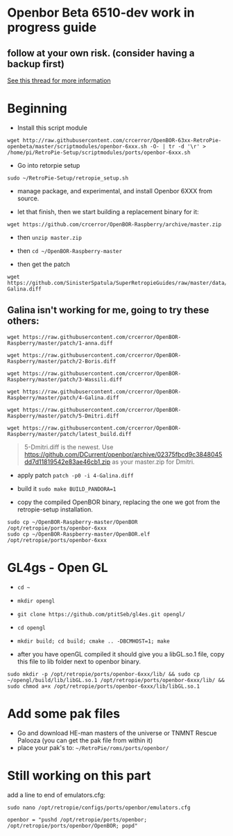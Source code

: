 # Openbor Beta 6510-dev work in progress guide

## follow at your own risk. (consider having a backup first)

[See this thread for more information](https://retropie.org.uk/forum/topic/19326/openbor-6xxx-openbeta-testphase/)

# Beginning

 * Install this script module
```
wget http://raw.githubusercontent.com/crcerror/OpenBOR-63xx-RetroPie-openbeta/master/scriptmodules/openbor-6xxx.sh -O- | tr -d '\r' > /home/pi/RetroPie-Setup/scriptmodules/ports/openbor-6xxx.sh
```
 * Go into retorpie setup
 
`sudo ~/RetroPie-Setup/retropie_setup.sh`

 * manage package, and experimental, and install Openbor 6XXX from source.
 
 * let that finish, then we start building a replacement binary for it:

```
wget https://github.com/crcerror/OpenBOR-Raspberry/archive/master.zip
```

* then `unzip master.zip`

* then `cd ~/OpenBOR-Raspberry-master`

* then get the patch
```
wget https://github.com/SinisterSpatula/SuperRetropieGuides/raw/master/data/4-Galina.diff
```
## Galina isn't working for me, going to try these others:
```
wget https://raw.githubusercontent.com/crcerror/OpenBOR-Raspberry/master/patch/1-anna.diff
```
```
wget https://raw.githubusercontent.com/crcerror/OpenBOR-Raspberry/master/patch/2-Boris.diff
```
```
wget https://raw.githubusercontent.com/crcerror/OpenBOR-Raspberry/master/patch/3-Wassili.diff
```
```
wget https://raw.githubusercontent.com/crcerror/OpenBOR-Raspberry/master/patch/4-Galina.diff
```
```
wget https://raw.githubusercontent.com/crcerror/OpenBOR-Raspberry/master/patch/5-Dmitri.diff
```
```
wget https://raw.githubusercontent.com/crcerror/OpenBOR-Raspberry/master/patch/latest_build.diff
```
  > 5-Dmitri.diff is the newest.
  > Use https://github.com/DCurrent/openbor/archive/02375fbcd9c3848045dd7d11819542e83ae46cb1.zip as your master.zip for Dmitri.

* apply patch
`patch -p0 -i 4-Galina.diff`

* build it
`sudo make BUILD_PANDORA=1`

* copy the compiled OpenBOR binary, replacing the one we got from the retropie-setup installation.
```
sudo cp ~/OpenBOR-Raspberry-master/OpenBOR /opt/retropie/ports/openbor-6xxx
sudo cp ~/OpenBOR-Raspberry-master/OpenBOR.elf /opt/retropie/ports/openbor-6xxx
```

# GL4gs - Open GL

* `cd ~`
* `mkdir opengl`
* `git clone https://github.com/ptitSeb/gl4es.git opengl/`
* `cd opengl`
* `mkdir build; cd build; cmake .. -DBCMHOST=1; make`

* after you have openGL compiled it should give you a libGL.so.1 file, copy this file to lib folder next to openbor binary.
```
sudo mkdir -p /opt/retropie/ports/openbor-6xxx/lib/ && sudo cp ~/opengl/build/lib/libGL.so.1 /opt/retropie/ports/openbor-6xxx/lib/ && sudo chmod a+x /opt/retropie/ports/openbor-6xxx/lib/libGL.so.1
```

# Add some pak files
* Go and download HE-man masters of the universe or TNMNT Rescue Palooza (you can get the pak file from within it)
* place your pak's to: `~/RetroPie/roms/ports/openbor/`


# Still working on this part

add a line to end of emulators.cfg:

`sudo nano /opt/retropie/configs/ports/openbor/emulators.cfg`

```
openbor = "pushd /opt/retropie/ports/openbor; /opt/retropie/ports/openbor/OpenBOR; popd"
```

